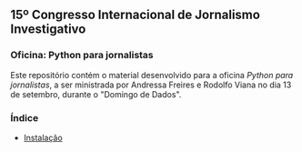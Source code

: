 ## 15º Congresso Internacional de Jornalismo Investigativo

### Oficina: Python para jornalistas

Este repositório contém o material desenvolvido para a oficina *Python para jornalistas*, a ser ministrada por Andressa Freires e Rodolfo Viana no dia 13 de setembro, durante o "Domingo de Dados".

### Índice

- [Instalação](https://github.com/rodolfo-viana/abraji2020_oficina/blob/master/src/instalacao.md)


